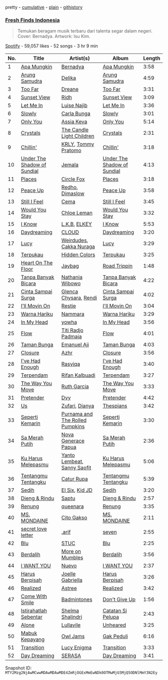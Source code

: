 pretty - [cumulative](/playlists/cumulative/37i9dQZF1DWSGWRWu30rg7.md) - [plain](/playlists/plain/37i9dQZF1DWSGWRWu30rg7) - [githistory](https://github.githistory.xyz/mackorone/spotify-playlist-archive/blob/main/playlists/plain/37i9dQZF1DWSGWRWu30rg7)

### [Fresh Finds Indonesia](https://open.spotify.com/playlist/37i9dQZF1DWSGWRWu30rg7)

> Temukan beragam musik terbaru dari talenta segar dalam negeri\. Cover:  Bernadya\. Artwork: Isu Kim.

[Spotify](https://open.spotify.com/user/spotify) - 59,057 likes - 52 songs - 3 hr 9 min

| No. | Title | Artist(s) | Album | Length |
|---|---|---|---|---|
| 1 | [Apa Mungkin](https://open.spotify.com/track/5KYUrBgdbIcqwaGSIgfXPl) | [Bernadya](https://open.spotify.com/artist/47z98pKd71yIbgXwe9LPVC) | [Apa Mungkin](https://open.spotify.com/album/26VYaukDjQn7rwT4ummk31) | 3:58 |
| 2 | [Arung Samudra](https://open.spotify.com/track/7rAo2ANTKNaH4jhPNWJTAD) | [Delika](https://open.spotify.com/artist/4x3itH9C972H2P2otTCYq5) | [Arung Samudra](https://open.spotify.com/album/0vZbhQweERcKU58ysq2RXl) | 4:59 |
| 3 | [Too Far](https://open.spotify.com/track/45HLGBHegbepv8pcUsR7wI) | [Dreane](https://open.spotify.com/artist/3jGBrkfigCO8a21DpyiOMa) | [Too Far](https://open.spotify.com/album/5uekioXuMtE3YiBbMscBQu) | 3:31 |
| 4 | [Sunset View](https://open.spotify.com/track/2MFE5ZBCjNe1Mhi73V6ntM) | [Ridh](https://open.spotify.com/artist/0tqCMm24TzsA9pbhqbjbv1) | [Sunset View](https://open.spotify.com/album/3kFvFKL2imh65emrkwWuXQ) | 3:09 |
| 5 | [Let Me In](https://open.spotify.com/track/0zVDBpbaqYg7lmBfAdX75p) | [Luise Najib](https://open.spotify.com/artist/6ZhJ6vnQM4FnotVwUWWAn0) | [Let Me In](https://open.spotify.com/album/1QPXK7Ig0chdgC8wPHmxyI) | 3:36 |
| 6 | [Slowly](https://open.spotify.com/track/3l9dSNISF2TBDAsutR35Qy) | [Carla Bunga](https://open.spotify.com/artist/3oS67eb7CJPE2JhutKDCdT) | [Slowly](https://open.spotify.com/album/6sWeM79dkmUnsmDwCQaJtu) | 3:01 |
| 7 | [Only You](https://open.spotify.com/track/2i1Jm7Ek8A1I7gYGxyq1yf) | [Assia Keva](https://open.spotify.com/artist/78rdZWsKiflQNcM4ecLyi8) | [Only You](https://open.spotify.com/album/74qpijaeiWhcbLIMh2YmbB) | 5:14 |
| 8 | [Crystals](https://open.spotify.com/track/3vzfW72pzkZokdhYJFA7ln) | [The Candle Light Children](https://open.spotify.com/artist/59PyMbVTNW1JNa6aCHGFGW) | [Crystals](https://open.spotify.com/album/5xx8TXASDM2gq4OWPqrITf) | 2:31 |
| 9 | [Chillin'](https://open.spotify.com/track/6juaWwhFJRzjO21HwF0tG2) | [KRLY](https://open.spotify.com/artist/11aZ0KUcSTr7AterUGuDpJ), [Tommy Pratomo](https://open.spotify.com/artist/7EmZD2HfyAxEpo3JzvNLoQ) | [Chillin'](https://open.spotify.com/album/3NY2VUaw56l4dvSd97W0wK) | 3:18 |
| 10 | [Under The Shadow of Sundial](https://open.spotify.com/track/6p8xZaqB5FuNNA7ee02Y8T) | [Jemala](https://open.spotify.com/artist/5MdA2r56EcCoiYe5hq0fte) | [Under The Shadow of Sundial](https://open.spotify.com/album/5PJ4vzU6jHiTQGEP8RsaSN) | 4:13 |
| 11 | [Places](https://open.spotify.com/track/18P8DSqzZJ1OSbzCdw289I) | [Circle Fox](https://open.spotify.com/artist/4WolzsFBoz00kBda6SUYn9) | [Places](https://open.spotify.com/album/1PAC9pD2cetcJBlfxpLcQX) | 3:18 |
| 12 | [Peace Up](https://open.spotify.com/track/4HOUCSbgNO6VOT0dvH8ysO) | [Redho](https://open.spotify.com/artist/6kbSGabmXuDJmYjWPaJqtL), [Dimaslow](https://open.spotify.com/artist/4BOHmLhl3IAWR5wO4jdmms) | [Peace Up](https://open.spotify.com/album/6LBnpZxBq7mPFSGA7oi48D) | 3:58 |
| 13 | [Still I Feel](https://open.spotify.com/track/6ABMw2DZr04ea9tk04SN0D) | [Cema](https://open.spotify.com/artist/0Nx9jILrekBzJl0JIGplED) | [Still I Feel](https://open.spotify.com/album/2gSBwU7MvJj7qKd1LJN0xn) | 3:45 |
| 14 | [Would You Stay](https://open.spotify.com/track/40hReXpQpzleRD150iihuY) | [Chloe Leman](https://open.spotify.com/artist/1PLILIFCDFZ2bdUWXe5exR) | [Would You Stay](https://open.spotify.com/album/5R27kxRIzdhq6b04OGb3v5) | 3:32 |
| 15 | [I Know](https://open.spotify.com/track/6eKfrP5b05Cqp37DaVr60U) | [L.K.B](https://open.spotify.com/artist/5UnXQTgHRqe8YIj49DFdGb), [ELKEY](https://open.spotify.com/artist/1XnABxYpl4Oe36V8TZpC4J) | [I Know](https://open.spotify.com/album/6Gzsbtpn7NmsbWvzRZPYwE) | 5:53 |
| 16 | [Daydreaming](https://open.spotify.com/track/08JFy8CIR28ANIiTZTZBvZ) | [CLOUD](https://open.spotify.com/artist/0oWnbqQfZrKGynVY6NLo8h) | [Daydreaming](https://open.spotify.com/album/21mifnRLBLK5ldhIuzpniX) | 3:20 |
| 17 | [Lucy](https://open.spotify.com/track/0c2P6BNxDXsppXD0bpvIuq) | [Weirdudes](https://open.spotify.com/artist/1YS6RZ5arE88gpede5wLxc), [Cakka Nuraga](https://open.spotify.com/artist/5Ua0C8IdcZmmJ4A4lAkiS2) | [Lucy](https://open.spotify.com/album/1U2V18nH2MnW2fv2G5zJzk) | 3:29 |
| 18 | [Terpukau](https://open.spotify.com/track/07vsWrybbO9frK8XDTsqQH) | [Hidden Colors](https://open.spotify.com/artist/5mAYbkFonULWhG5hHbjDEg) | [Terpukau](https://open.spotify.com/album/3bXY18S658jFr0ukgejY1Z) | 3:25 |
| 19 | [Heart On The Floor](https://open.spotify.com/track/4cRs6JgmNt9Hu9KWEugaFr) | [Jaybag](https://open.spotify.com/artist/6fVPj9LNi7dgkG1luLMOCx) | [Road Trippin](https://open.spotify.com/album/7BXfx3SULl2aXArAd3VWXl) | 1:48 |
| 20 | [Tanpa Banyak Bicara](https://open.spotify.com/track/7ITrS3hOVjDIBlANFQS7jQ) | [Nathania Wibowo](https://open.spotify.com/artist/28wnVNqW7GlkuyrKadCRzA) | [Tanpa Banyak Bicara](https://open.spotify.com/album/4PPXRKVo89Zo6iDcN0AFOr) | 4:22 |
| 21 | [Cinta Sampai Surga](https://open.spotify.com/track/0Xg6GhhMFlSMneHEdJElWO) | [Glenca Chysara](https://open.spotify.com/artist/3Qirb89c1qrMLDCotsVhXj), [Rendi](https://open.spotify.com/artist/6TSA3DKTvX0ENbA9nlOtuv) | [Cinta Sampai Surga](https://open.spotify.com/album/6qDqpbYh9gNSpGEoTriSHm) | 4:02 |
| 22 | [I'll Movin On](https://open.spotify.com/track/3cD6VbfNARTtmFKKH4ytdB) | [Restie](https://open.spotify.com/artist/2taxsJcxUghC9XeH0OIJkw) | [I'll Movin On](https://open.spotify.com/album/0iXbjmYvpLIlo5pTwFHkKZ) | 3:04 |
| 23 | [Warna Hariku](https://open.spotify.com/track/01kdSNuqP1siXo6lhKLYOR) | [Nammara](https://open.spotify.com/artist/0Oai8QngoubezHmgAKUrOX) | [Warna Hariku](https://open.spotify.com/album/7wd1o9YnADhb7Btsb908fs) | 3:29 |
| 24 | [In My Head](https://open.spotify.com/track/3QfA95SWKVvTzbQhVKwhbC) | [yowha](https://open.spotify.com/artist/6fNC8J5n7BnYgmRXWQdb3m) | [In My Head](https://open.spotify.com/album/6okocKe5OydwCZtaWqPx83) | 3:56 |
| 25 | [Flow](https://open.spotify.com/track/4dvCZnkUjjReuZCpIzr5W0) | [Titi Radjo Padmaja](https://open.spotify.com/artist/2nt7eXwpsdbkonaYau62X1) | [Flow](https://open.spotify.com/album/2IOluFiafIoN8HlOtXzoAO) | 4:01 |
| 26 | [Taman Bunga](https://open.spotify.com/track/4aQhhMr4JCckbtDnZni6JU) | [Emanuel Aji](https://open.spotify.com/artist/5FYYQzEtcNyNpkJrSR5aeo) | [Taman Bunga](https://open.spotify.com/album/1uic5ORJAmPGkSDkM6QOMS) | 4:03 |
| 27 | [Closure](https://open.spotify.com/track/6GC5mZocCfeJ1iruWiUBd8) | [Azhr](https://open.spotify.com/artist/1XoQClD6pvwGhLXBLHQ5x3) | [Closure](https://open.spotify.com/album/30blfR9cace6jFcwnn1MIc) | 3:56 |
| 28 | [I've Had Enough](https://open.spotify.com/track/7o4iOzl3VvzGDqHzhL6duT) | [Rasyiqa](https://open.spotify.com/artist/7cBoDUBWlU3lXx8ya0WMQX) | [I've Had Enough](https://open.spotify.com/album/0rSNR3qsK3Cq2hLYUVZQtb) | 3:40 |
| 29 | [Terpendam](https://open.spotify.com/track/24ZUIQSNha4kvdOm3zK7Dk) | [Rifan Kalbuadi](https://open.spotify.com/artist/6dO5K9GKFs1yW4fHZLI3ys) | [Terpendam](https://open.spotify.com/album/6OR6Afdqdi7OCyBXlahWen) | 3:27 |
| 30 | [The Way You Move](https://open.spotify.com/track/3Ki7n1kx9fzuflkW03iRuw) | [Ruth Garcia](https://open.spotify.com/artist/3VhvDHThiOy3cUZvAR1ZKq) | [The Way You Move](https://open.spotify.com/album/6dppoapvb182OdcmaTqaNc) | 3:33 |
| 31 | [Pretender](https://open.spotify.com/track/3y4wV8KaLh3ugXP7CL5ZpZ) | [Dvy](https://open.spotify.com/artist/27mZIRyex2VVr6mmELKI1i) | [Pretender](https://open.spotify.com/album/6MftrD7nc0XCzvZ6GPT9Om) | 4:42 |
| 32 | [Us](https://open.spotify.com/track/21TEpAUuzE8akrmSUjq1mr) | [Zufari](https://open.spotify.com/artist/5L23AHOnwbJd5mwFpOxhJF), [Dianya](https://open.spotify.com/artist/3NGC4lgVGHmuygxsUevckF) | [Thespians](https://open.spotify.com/album/3nbQvAc02vePohGUaiRBHw) | 3:42 |
| 33 | [Seperti Kemarin](https://open.spotify.com/track/4n30m5qvT5Io6O4dnzq9y4) | [Purnama and The Rolled Pumpkins](https://open.spotify.com/artist/4VVoapnSi6Ctp6XGHDeyoI) | [Seperti Kemarin](https://open.spotify.com/album/7256P1b9bcN2kSaYbxjFH6) | 3:30 |
| 34 | [Sa Merah Putih](https://open.spotify.com/track/49ETn7S7hn7dYblW7ELsx9) | [Nova Generace Papua](https://open.spotify.com/artist/0guUNDkeoKmPyeJzZrD1hR) | [Sa Merah Putih](https://open.spotify.com/album/2WGPrzZRsHD3Nv9VV86i1F) | 2:36 |
| 35 | [Ku Harus Melepasmu](https://open.spotify.com/track/6SuadDL2t4I7xObgF9Z0tU) | [Yanto Lembeat](https://open.spotify.com/artist/1paUavEIIFze3GsrRV2Mce), [Sanny Saofit](https://open.spotify.com/artist/7oH3maliKKaZRZUET04Vsb) | [Ku Harus Melepasmu](https://open.spotify.com/album/5JkS4GOIuh6iUGDyOhPLXJ) | 5:06 |
| 36 | [Tentangmu Tentangku](https://open.spotify.com/track/16CpOQdPdq3RRM1lxv8HkM) | [Catur Rupa](https://open.spotify.com/artist/0fMyDnNWpyiWE5oScmGN9Z) | [Tentangmu Tentangku](https://open.spotify.com/album/6VDKvV7x1jUbtu21fBu9Q8) | 5:39 |
| 37 | [Sedih](https://open.spotify.com/track/7J2vgsF9lWmFjFZ4FcMTxZ) | [El Six](https://open.spotify.com/artist/0mszflxsQbT6tB6MBWx09D), [Kid JD](https://open.spotify.com/artist/0Ax8zT8qDMtFidjrEGUYld) | [Sedih](https://open.spotify.com/album/77Pv4lLTztBbTzBOPMduNk) | 3:20 |
| 38 | [Dieng & Rindu](https://open.spotify.com/track/7DfD5uEQErUVfS9vhS6Y6a) | [Saptu](https://open.spotify.com/artist/49oINsb4jSzxF3zz0tcmJ1) | [Dieng & Rindu](https://open.spotify.com/album/5H7jkSbDtQcucykvyF4uKh) | 2:57 |
| 39 | [Renung](https://open.spotify.com/track/1CghIAazTCOlzPMkEG8j0B) | [queenara](https://open.spotify.com/artist/0iHrFtoL9BAtOnXDHzStXL) | [Renung](https://open.spotify.com/album/4nYS1ZWHCcrAteOseyspII) | 3:35 |
| 40 | [MS\. MONDAINE](https://open.spotify.com/track/1cA5bnSvISxBHVbhCyt8pC) | [Cito Gakso](https://open.spotify.com/artist/7N3quq8Eg4bBzq3Jo53zJP) | [MS\. MONDAINE](https://open.spotify.com/album/1JMhZVHXFOSotTl0oLuQWx) | 2:11 |
| 41 | [secret love letter](https://open.spotify.com/track/2A3UUjyNysOvUcHBlsR7zI) | [.arif](https://open.spotify.com/artist/3iK1EgAXFeWShTQ5m9Ubgu) | [seven](https://open.spotify.com/album/75y6bmnbZeIkJUGIIz437j) | 2:55 |
| 42 | [Blu](https://open.spotify.com/track/1jpcYNHAvExyup6jnpxhhz) | [STUC](https://open.spotify.com/artist/2ynLCe9YLGuB7rLPxqkvaD) | [Blu](https://open.spotify.com/album/3zu9quNBU5a5nFlyZ4Unhm) | 2:25 |
| 43 | [Berdalih](https://open.spotify.com/track/7hMgJuXz6P2ZRhUgYf9zIw) | [More on Mumbles](https://open.spotify.com/artist/3w6Jz1N07G2oREu2jRqKSN) | [Berdalih](https://open.spotify.com/album/1YZl7dEGbKarCLi0WYrPTU) | 3:56 |
| 44 | [I WANT YOU](https://open.spotify.com/track/1N6FrJ9hx1otExcx9HKSVu) | [Nuevo](https://open.spotify.com/artist/7aDGa1L5Ou0G9FsCQYjSx6) | [I WANT YOU](https://open.spotify.com/album/35mwpVh1qraWVgE8uRuhIk) | 2:37 |
| 45 | [Harus Berpisah](https://open.spotify.com/track/6jeKBQzfPlE3iajv42DGfS) | [Joelle Gabriella](https://open.spotify.com/artist/76no73cyuRogXDZOnvjuOI) | [Harus Berpisah](https://open.spotify.com/album/51M1MWdqgLRdULjh4edZJU) | 3:26 |
| 46 | [Realized](https://open.spotify.com/track/1JVkelwEzKBnmzsmcuCbbF) | [Astree](https://open.spotify.com/artist/52FRVjlTVueO5UeyfsveE2) | [Realized](https://open.spotify.com/album/2ImpreYtxFpup2joC3PjeY) | 3:42 |
| 47 | [Come With Smile](https://open.spotify.com/track/3YfG1CUElUwnvWnLP8Rn2X) | [Badmintones](https://open.spotify.com/artist/3OfUULiRNYbM2ACIOpSZIN) | [Don't Give Up](https://open.spotify.com/album/46vKEiRuUgMi7Fqzur4mty) | 1:56 |
| 48 | [Istirahatlah Sebentar](https://open.spotify.com/track/1EDvg12qhjPXFwu23ZfvEA) | [Shelma Shalindri](https://open.spotify.com/artist/1ghd3yy5FoTTkJg2lZRzlb) | [Catatan Si Pelupa](https://open.spotify.com/album/4OT8YofSBGzRumUrsUFOFY) | 2:43 |
| 49 | [Alone](https://open.spotify.com/track/4U7gf0fNbXXfVxlXfRh1Ni) | [Lullavile](https://open.spotify.com/artist/3CBQkmatE0ACsh4fpea912) | [Unheared](https://open.spotify.com/album/0eTyJp4UC6B5dD7kHPSiMO) | 3:25 |
| 50 | [Mabuk Kepayang](https://open.spotify.com/track/1fA6xSjPFKtYeSZS97vbmH) | [Owl Jams](https://open.spotify.com/artist/2gQXoK61bnfAidRYA2Mx3x) | [Gak Peduli](https://open.spotify.com/album/62lFfUeJivIQjAsFTJtfxO) | 6:16 |
| 51 | [Transition](https://open.spotify.com/track/6O0tL7WGgdOPPdSm5WGwv6) | [Lucy Enigma](https://open.spotify.com/artist/42kJKRsT6JWfzZ0tMHaANH) | [Transition](https://open.spotify.com/album/7m9xUj12K4d5yPf0I8v2aR) | 3:33 |
| 52 | [Day Dreaming](https://open.spotify.com/track/5bqf7IckWeZqTEMVIFOpGx) | [SERASA](https://open.spotify.com/artist/4d1VXqC7TYNMoyaXDeVwop) | [Day Dreaming](https://open.spotify.com/album/7Dw43CN4FuYBAM4LcmUCD8) | 3:41 |

Snapshot ID: `MTY2Mzg2NjAwMCwwMDAwMDAwMDE4ZmRjOGExMmEwNDk0OTMwMjU3MjQ5ODNlMmY3N2Ey`
